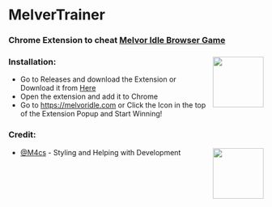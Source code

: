 # MelverTrainer
### Chrome Extension to cheat [Melvor Idle Browser Game](https://melvoridle.com/)<br>
### Installation:<img align="right" width="100" height="100" src="https://raw.githubusercontent.com/RustyBalboadev/MelvorTrainer/master/icon/logo.png">
* Go to Releases and download the Extension or Download it from [Here](https://github.com/RustyBalboadev/MelvorTrainer/releases/download/1.0/MelvorTrainer.crx)
* Open the extension and add it to Chrome
* Go to https://melvoridle.com or Click the Icon in the top of the Extension Popup and Start Winning!
### Credit:
* [@M4cs](https://github.com/M4cs) - Styling and Helping with Development <img align="right" width="100" height="100" src="https://avatars2.githubusercontent.com/u/34947910?s=460&u=5e011a6eba709afe7d178e5778e4790f432b31a5&v=4">
